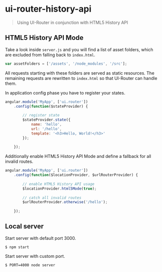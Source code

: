 # ui-router-history-api

> Using UI-Router in conjunction with HTML5 History API

## HTML5 History API Mode

Take a look inside `server.js` and you will find a list of asset folders, which are
excluded from falling back to `index.html`.

```javascript
var assetFolders = ['/assets', '/node_modules', '/src'];
```

All requests starting with these folders are served as static resources. The remaining
requests are rewritten to `index.html` so that UI-Router can handle them.

In application config phase you have to register your states.

```javascript
angular.module('MyApp', ['ui.router'])
	.config(function($stateProvider) {
		
		// register state
		$stateProvider.state({
			name: 'hello',
			url: '/hello',
			template: '<h3>Hello, World!</h3>'
		});
		
	});
```

Additionally enable HTML5 History API Mode and define a fallback for all invalid routes.

```javascript
angular.module('MyApp', ['ui.router'])
	.config(function($locationProvider, $urlRouterProvider) {
		
		// enable HTML5 History API usage
		$locationProvider.html5Mode(true);
		
		// catch all invalid routes
		$urlRouterProvider.otherwise('/hello');
		
	});
```

## Local server

Start server with default port 3000.

```shell
$ npm start
```

Start server with custom port.

```shell
$ PORT=4000 node server
```
